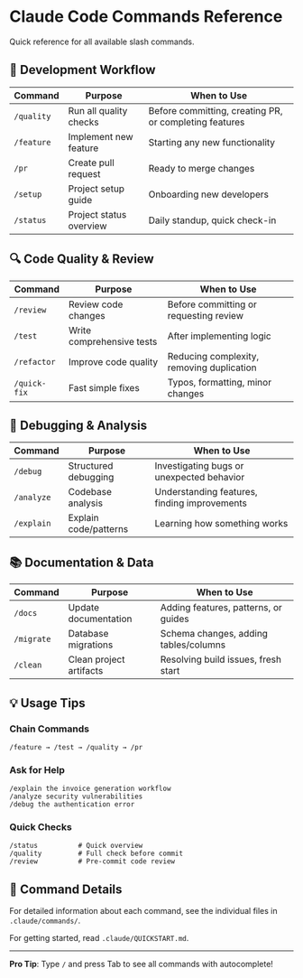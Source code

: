 # Claude Code Commands Reference

Quick reference for all available slash commands.

## 🚀 Development Workflow

| Command    | Purpose                 | When to Use                                            |
| ---------- | ----------------------- | ------------------------------------------------------ |
| `/quality` | Run all quality checks  | Before committing, creating PR, or completing features |
| `/feature` | Implement new feature   | Starting any new functionality                         |
| `/pr`      | Create pull request     | Ready to merge changes                                 |
| `/setup`   | Project setup guide     | Onboarding new developers                              |
| `/status`  | Project status overview | Daily standup, quick check-in                          |

## 🔍 Code Quality & Review

| Command      | Purpose                   | When to Use                               |
| ------------ | ------------------------- | ----------------------------------------- |
| `/review`    | Review code changes       | Before committing or requesting review    |
| `/test`      | Write comprehensive tests | After implementing logic                  |
| `/refactor`  | Improve code quality      | Reducing complexity, removing duplication |
| `/quick-fix` | Fast simple fixes         | Typos, formatting, minor changes          |

## 🐛 Debugging & Analysis

| Command    | Purpose               | When to Use                                  |
| ---------- | --------------------- | -------------------------------------------- |
| `/debug`   | Structured debugging  | Investigating bugs or unexpected behavior    |
| `/analyze` | Codebase analysis     | Understanding features, finding improvements |
| `/explain` | Explain code/patterns | Learning how something works                 |

## 📚 Documentation & Data

| Command    | Purpose                 | When to Use                           |
| ---------- | ----------------------- | ------------------------------------- |
| `/docs`    | Update documentation    | Adding features, patterns, or guides  |
| `/migrate` | Database migrations     | Schema changes, adding tables/columns |
| `/clean`   | Clean project artifacts | Resolving build issues, fresh start   |

## 💡 Usage Tips

### Chain Commands

```
/feature → /test → /quality → /pr
```

### Ask for Help

```
/explain the invoice generation workflow
/analyze security vulnerabilities
/debug the authentication error
```

### Quick Checks

```
/status          # Quick overview
/quality         # Full check before commit
/review          # Pre-commit code review
```

## 📖 Command Details

For detailed information about each command, see the individual files in `.claude/commands/`.

For getting started, read `.claude/QUICKSTART.md`.

---

**Pro Tip**: Type `/` and press Tab to see all commands with autocomplete!
